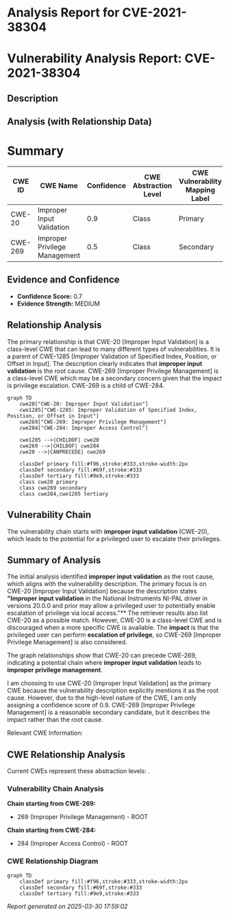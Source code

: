 # Analysis Report for CVE-2021-38304

# Vulnerability Analysis Report: CVE-2021-38304

## Description



## Analysis (with Relationship Data)

# Summary
| CWE ID | CWE Name | Confidence | CWE Abstraction Level | CWE Vulnerability Mapping Label | CWE-Vulnerability Mapping Notes |
|---|---|---|---|---|---|
| CWE-20 | Improper Input Validation | 0.9 | Class | Primary | Discouraged |
| CWE-269 | Improper Privilege Management | 0.5 | Class | Secondary | Discouraged |

## Evidence and Confidence

*   **Confidence Score:** 0.7
*   **Evidence Strength:** MEDIUM

## Relationship Analysis
The primary relationship is that CWE-20 [Improper Input Validation] is a class-level CWE that can lead to many different types of vulnerabilities. It is a parent of CWE-1285 [Improper Validation of Specified Index, Position, or Offset in Input]. The description clearly indicates that **improper input validation** is the root cause.
CWE-269 [Improper Privilege Management] is a class-level CWE which may be a secondary concern given that the impact is privilege escalation. CWE-269 is a child of CWE-284.

```mermaid
graph TD
    cwe20["CWE-20: Improper Input Validation"]
    cwe1285["CWE-1285: Improper Validation of Specified Index, Position, or Offset in Input"]
    cwe269["CWE-269: Improper Privilege Management"]
    cwe284["CWE-284: Improper Access Control"]
    
    cwe1285 -->|CHILDOF| cwe20
    cwe269 -->|CHILDOF| cwe284
    cwe20 -->|CANPRECEDE| cwe269
    
    classDef primary fill:#f96,stroke:#333,stroke-width:2px
    classDef secondary fill:#69f,stroke:#333
    classDef tertiary fill:#9e9,stroke:#333
    class cwe20 primary
    class cwe269 secondary
    class cwe284,cwe1285 tertiary
```

## Vulnerability Chain
The vulnerability chain starts with **improper input validation** (CWE-20), which leads to the potential for a privileged user to escalate their privileges.

## Summary of Analysis
The initial analysis identified **improper input validation** as the root cause, which aligns with the vulnerability description. The primary focus is on CWE-20 [Improper Input Validation] because the description states **"Improper input validation** in the National Instruments NI-PAL driver in versions 20.0.0 and prior may allow a privileged user to potentially enable escalation of privilege via local access."** The retriever results also list CWE-20 as a possible match. However, CWE-20 is a class-level CWE and is discouraged when a more specific CWE is available. The **impact** is that the privileged user can perform **escalation of privilege**, so CWE-269 [Improper Privilege Management] is also considered.

The graph relationships show that CWE-20 can precede CWE-269, indicating a potential chain where **improper input validation** leads to **improper privilege management**.

I am choosing to use CWE-20 [Improper Input Validation] as the primary CWE because the vulnerability description explicitly mentions it as the root cause. However, due to the high-level nature of the CWE, I am only assigning a confidence score of 0.9. CWE-269 [Improper Privilege Management] is a reasonable secondary candidate, but it describes the impact rather than the root cause.

Relevant CWE Information:


## CWE Relationship Analysis

Current CWEs represent these abstraction levels: .


### Vulnerability Chain Analysis

**Chain starting from CWE-269:**
- 269 (Improper Privilege Management) - ROOT


**Chain starting from CWE-284:**
- 284 (Improper Access Control) - ROOT



### CWE Relationship Diagram

```mermaid
graph TD
    classDef primary fill:#f96,stroke:#333,stroke-width:2px
    classDef secondary fill:#69f,stroke:#333
    classDef tertiary fill:#9e9,stroke:#333
```



*Report generated on 2025-03-30 17:59:02*
